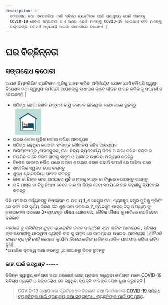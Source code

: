```yaml
---
description: >-
  ସଙ୍ଗରୋଧ ତଥା ଏକଘରକିଆ ସେହି ସନ୍ଦିଗ୍ଧ ବ୍ୟକ୍ତିଙ୍କ ପାଇଁ ପ୍ରଯୁଜ୍ୟ ଯେଉଁ ମାନଙ୍କୁ
  COVID-19 ହେବାର ସମ୍ଭାବନା ଥାଏ ଅଥବା ଯେଉଁ ମାନଙ୍କୁ COVID-19 ହୋଇଥାଏ ସେହି ମାନଙ୍କୁ
  ଡାକ୍ତରଙ୍କ ପରାମର୍ଶ ଅନୁଯାୟୀ ଅଲଗା କଠୋରୀରେ ରଖାଯାଏ |
---
```


# ଘର ବିଚ୍ଛିନ୍ନତା

## ସଙ୍ଗରୋଧ କଠୋରୀ

ଆପଣ ନିମ୍ନଲିଖିତ ପ୍ରତିକାର ଗୁଡିକୁ ପାଳନ କରିବା ଅନିର୍ବାର୍ଯ୍ୟ ଯେବେ ଯାଏଁ କୌଣସି ସ୍ୱାସ୍ଥ୳ ବିଷେଶଜ୍ଞ ତଥା ସ୍ୱାସ୍ଥ୍ୟ କର୍ମଚାରୀ ଆପଣଙ୍କୁ ସାଧାରାଣ ଭାବେ ଜୀବନ ଯାପନ କରିବାକୁ ପରାମର୍ଶ ନ ଦେଇଛନ୍ତି \|

* ସନ୍ଦିଗ୍ଧ ରୋଗୀ ଜଣକ ଉତ୍ତମ ବାୟୁ ଚଳାଚଳ  ହେଉଥିବା କଠୋରୀରେ ରୁହନ୍ତୁ ![](../.gitbook/assets/w1.JPG) 
* ଘରର ଝରକା ଗୁଡି଼କ ଖୋଲା ରଖିବା ଆବଶ୍ୟକ  
* ସନ୍ଦିଗ୍ଧ ରହୁଥିବା କଠୋରୀ ସଂଲଗ୍ନ ଶୌଚାଳୟ ରହିବ ଆବଶ୍ୟକ
*  ଆସବାବପତ୍ର ,ବାସନକୁସନ, ତଥା ନିତ୍ୟ ବ୍ୟବହାର୍ଯ୍ୟ ଜିନିଷ ଅଲଗା ରଖିବା ଦରକାର 
* ନିୟମିତ ଭାବେ ନିଜର ହାତକୁ ସାବୁନ ଓ ପାଣିରେ ଧୋଇବା   ଅଭ୍ୟାସ କରନ୍ତୁ
* ବିଶେଷ ଭାବରେ  ଶୌଚ ପରେ ଅଥବା ଶରୀରର ତରଳ ପଦାର୍ଥ ସଂପର୍ଶ ରେ ଆସିବା ପରେ
* ଶାରୀରିକ ସ୍ୱଛତା ରକ୍ଷା କରନ୍ତୁ 
* ଶୁଦ୍ଧ ଶ୍ଵାସକ୍ରିୟା ପାଳନ  କରନ୍ତୁ   
* କାଶ ବା ଛିଙ୍କ ହେବା ସମୟରେ ମୁହଁ ଓ ନାକକୁ ମାସ୍କ ବା ଟିସୁରେ ଘୋଡାନ୍ତୁ ରଖନ୍ତୁ   
* ଯଦି ମାସ୍କ ବା ଟିସୁ  ନଥାଏ ତେବେ କାଶ ବା ଛିଙ୍କ ହେବା ସମୟରେ ହାତ କହୁଣୀକୁ  ବ୍ୟବହାର କରନ୍ତୁ 

ତିନି ପ୍ରକାର ବର୍ଜ୍ୟବସ୍ତୁ ନିଷ୍କାସନ ର ଉପାୟ 1_ଶଣବସ୍ତ୍ର ତଥା ବ୍ୟବହୃତ ବସ୍ତ୍ର ଗୁଡିକୁ ବ୍ଲିଚିଂ ରେ ସଫା କରି ସୂର୍ଯ୍ୟ କିରଣ ରେ ଶୁଖାଇବା ଦରକାର 2_ବ୍ୟବହୃତ ମାସ୍କ,ଟିସୁ ଓ ପ୍ୟାଡ଼ କୁ ଜଳାଇଦେବା ଦରକାର 3\*ବ୍ୟବହୃତ ଔଷଧ ଖୋଲା ତଥା ଜୈବିକ ଔଷଧ କୁ ମାଟିରେ ପୋତିଦେବା ଦରକାର

_କଠୋରୀ କୁ ବ୍ଲିଚିଙ୍ଗ ଯୁକ୍ତ ରାସାୟନିକ ତରଳ ପଦାର୍ଥରେ ସଫା କରିବା ଆବଶ୍ୟକ ,_ ସନ୍ଦିଗ୍ଧ ଙ୍କ କଠୋରୀକୁ ଯାଉଥିବା ବ୍ୟକ୍ତି ହାତ କୁ ସାବୁନ ରେ ବାରମ୍ବାର ଧୋଇବା ଆବଶ୍ୟକ \| _କୌଣସି ବାହାର ବ୍ୟକ୍ତି ସେହି କଠୋରୀ କୁ ଯିବା ନିଷେଧ କରିବା ଉଚିତ_ ସାମାଜିକ ଯାତାୟାତ କରିବା ଉଚିତ ନୁହେଁ  
\*ସାମାଜିକ ଦୂରତ୍ୱ ରକ୍ଷା କରନ୍ତୁ ,ଯାତାୟାତରୁ ବିରତ ରୁହନ୍ତୁ

### କାହା ପାଇଁ ଉଦ୍ଧିଷ୍ଟ -----

ବିଭିନ୍ନ ସ୍ୱାସ୍ଥ୍ୟ କର୍ମଚାରୀ ତଥା ସରକାରୀ ସେବା ପ୍ରଦାନ କରୁଥିବା କର୍ମଚାରୀ ମାନେ COVID-19 ସନ୍ଦିଗ୍ଧ ବ୍ୟକ୍ତି ଓ ସଙ୍ଗରୋଧ ରେ ରହୁଥିବା ବ୍ୟକ୍ତି ମାନଙ୍କ ଦେଖାଶୁଣା କରୁଛନ୍ତି \|

> COVID-19 ବ୍ୟାପିବାର ପ୍ରତିଷେଧକ ବିବରଣୀ ତଥା ନିର୍ଦେଶାବଳୀ [COVID-19 ସନ୍ଦିଗ୍ଧ ବ୍ୟକ୍ତିଙ୍କ ପାଇଁ ପ୍ରଯୁଜ୍ୟ ତଥା ସଙ୍ଗରୋଧ. ବ୍ୟକ୍ତିଙ୍କ ପାଇଁ ପ୍ରଯୁଜ୍ୟ](https://www.cdc.gov/coronavirus/2019-ncov/hcp/disposition-in-home-patients.html)

